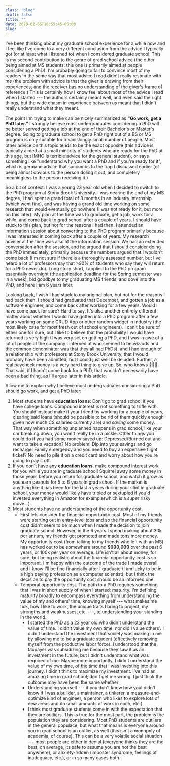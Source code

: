 ```yaml
---
class: "blog"
draft: false
title: ""
date: 2020-02-06T16:55:45-05:00
slug:
---
```

I’ve been thinking about my graduate school experience for a while now and I feel like I've come to a very different conclusion from the advice I typically got (or at least what I listened to) when I considered graduate school. This is my second contribution to the genre of grad school advice (the other being aimed at MS students; this one is primarily aimed at people considering a PhD). I'm probably going to fail to convince most of my readers in the same way that most advice I read didn't really resonate with me (the problem with advice is that the giver is drawing from their experiences, and the receiver has no understanding of the giver's frame of reference.) This is certainly how I know feel about most of the advice I read when I started --- the authors certainly meant well, and even said the right things, but the wide chasm in experience between us meant that I didn't really understand what they meant.

The point I'm trying to make can be nicely summarized as __"Go work; get a PhD later."__ I strongly believe most undergraduates considering a PhD will be better served getting a job at the end of their Bachelor's or Master's degree. Going to graduate school to get a PhD right out of a BS or MS program is only suitable for a vanishingly small number of people. Most other advice on this topic tends to be the exact opposite (this advice is typically aimed at a small minority of students who are ready for the PhD at this age, but IMHO is terrible advice for the general student), or says something like "understand why you want a PhD and if you're ready for it", which is germane advice that succumbs to the trap I discussed earlier (of being almost obvious to the person doling it out, and completely meaningless to the person receiving it.)

So a bit of context: I was a young 23 year old when I decided to switch to the PhD program at Stony Brook University. I was nearing the end of my MS degree, I had spent a grand total of 3 months in an industry internship (which went fine), and was having a grand old time working on some research that would eventually go nowhere (I was not ready for it, but more on this later). My plan at the time was to graduate, get a job, work for a while, and come back to grad school after a couple of years. I should have stuck to this plan, but not for the reasons I had then. I attended an information session about converting to the PhD program primarily because I was interested in coming back after a couple of years. My research adviser at the time was also at the information session. We had an extended conversation after the session, and he argued that I should consider doing the PhD immediately, primarily because the numbers argued that I wouldn't come back (I'm not sure if there is a thoroughly assessed number, but I've heard a lot of professors say that >90% of students who say they will return for a PhD never do). Long story short, I applied to the PhD program essentially overnight (the application deadline for the Spring semester was in a week), bid goodbye to my graduating MS friends, and dove into the PhD, and here I am 6 years later.

Looking back, I wish I had stuck to my original plan, but not for the reasons I had back then. I should had graduated that December, and gotten a job as a software engineer, and come back after working for a few years. Would I have come back for sure? Hard to say. It's also another entirely different matter about whether I would have gotten into a PhD program after a few years working on some CRUD App or other random widget in industry (the most likely case for most fresh out of school engineers). I can't be sure of either one for sure, but I like to believe that the probability I would have returned is very high (I was very set on getting a PhD, and I was in awe of a lot of people at the company I interned at who seemed to be wizards and the common denominator was that they all had PhDs), and I had enough of a relationship with professors at Stony Brook University, that I would probably have been admitted, but I could just well be deluded. Further, a real paycheck money is a very hard thing to give up. So, who knows 🤷🏽‍♂️. That said, if I hadn't come back for a PhD, that wouldn't necessarily have been a bad thing, as I'll argue later in this article.

Allow me to explain why I believe most undergraduates considering a PhD should go work, and get a PhD later:

1. Most students have **education loans**: Don’t go to grad school if you have college loans. Compound interest is not something to trifle with. You should instead make it your friend by working for a couple of years, clearing said loans (should be possible to be rid of them quickly enough given how much CS salaries currently are) and *saving* some money. That way when something unplanned happens in grad school, like your car breaking down, you won't really be in a pickle. Other things you could do if you had some money saved up: Depressed/Burned out and want to take a vacation? No problem! Dip into your savings and go recharge! Family emergency and you need to buy an expensive flight ticket? No need to pile it on a credit card and worry about how you're going to pay it off.
2. If you don't have any **education loans**, make compound interest work for you while you are in graduate school! Squirrel away some money in those years before you return for graduate school, and watch it grow as you earn peanuts for 5 to 6 years in grad school. If the market is anything like it has been for the last 5 years during your stint in graduate school, your money would likely have tripled or sextupled if you'd invested everything in Amazon for example(which is a super risky move...).
3. Most students have no understanding of the opportunity cost.
	* First lets consider the financial opportunity cost. Most of my friends were starting out in entry-level jobs and so the financial opportunity cost didn't seem to be much when I made the decision to join graduate school. However, in the 6 years I spend making about 30k per annum, my friends got promoted and made tons more money. My opportunity cost (from talking to my friends who left with an MS) has worked out to be somewhere around **$600,000** over the past 6 years, or 100k per year on average. Life isn't all about money, for sure, but being realistic about the financial opportunity cost is so important. I'm happy with the outcome of the trade I made overall and I know I'll be fine financially after I graduate (I am lucky to be in a high paying profession as a computer scientist), but I think the decision to pay the opportunity cost should be an informed one.
	* Temporal opportunity cost. The path to a PhD requires something that I was in short supply of when I started: maturity. I'm defining maturity broadly to encompass everything from understanding the value of my and others' time, knowing myself --- what makes me tick, how I like to work, the unique traits I bring to project, my strengths and weaknesses, etc. ---, to understanding your standing in the world.
		* I started the PhD as a 23 year old who didn't understand the value of time. I didn't value my own time, nor did I value others'. I didn't understand the investment that society was making in me by allowing me to be a graduate student (effectively removing myself from the productive labor force). I understood that the taxpayer was subsidizing me because they saw it as an investment in the future, but I didn't understand what was required of me. Maybe more importantly, I didn't understand the value of my own time, of the time that I was investing into this journey. I didn't think to maximize my investment. I've had an amazing time in grad school; don't get me wrong. I just think the outcome may have been the same whether
        * Understanding yourself --- if you don't know how youI didn't know if I was a builder, a maintainer, a tinkerer, a measure-and-optimize kind of engineer, a person who likes to explore lots of new areas and do small amounts of work in each, etc.)
        * I think most graduate students come in with the expectation that they are outliers. This is true for the most part, the problem is the population they are considering. Most PhD students are outliers in the general populace, but what that means is everyone around you in grad school is an outlier, as well (this isn't a monopoly of academia, of course). This can be a very volatile social situation --- most people are either in denial (everyone thinks they are the best; on average, its safe to assume you are not the best anywhere), or anxiety-ridden (imposter syndrome, feelings of inadequacy, etc.), or in so many cases both.